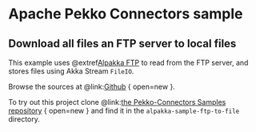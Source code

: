 # Apache Pekko Connectors sample

## Download all files an FTP server to local files

This example uses @extref[Alpakka FTP](alpakka:ftp.html) to read from the FTP server, and stores files using Akka Stream `FileIO`.

Browse the sources at @link:[Github](https://github.com/apache/incubator-pekko-connectors-samples/tree/main/pekko-connectors-sample-ftp-to-file) { open=new }.

To try out this project clone @link:[the Pekko-Connectors Samples repository](https://github.com/apache/incubator-pekko-connectors-samples) { open=new } and find it in the `alpakka-sample-ftp-to-file` directory.
